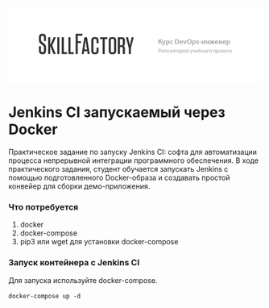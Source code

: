 [![Skillfactory Logotype](https://raw.githubusercontent.com/krsnv/sf_test/master/github_repo_header.png)](https://skillfactory.ru/devops)

# Jenkins CI запускаемый через Docker

Практическое задание по запуску Jenkins CI: софта для автоматизации процесса непрерывной интеграции программного обеспечения. В ходе практического задания, студент обучается запускать Jenkins с помощью подготовленного Docker-образа и создавать простой конвейер для сборки демо-приложения.

### Что потребуется

1. docker
2. docker-compose
3. pip3 или wget для установки docker-compose


### Запуск контейнера с Jenkins CI

Для запуска используйте docker-compose.

```
docker-compose up -d
```


